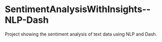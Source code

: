 # SentimentAnalysisWithInsights--NLP-Dash
Project showing the sentiment analysis of text data using NLP and Dash.
